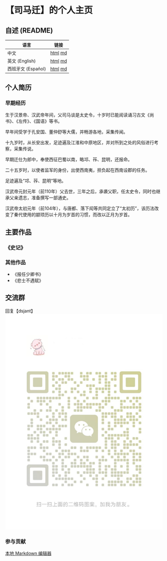 # 【司马迁】的个人主页

## 自述 (README)

| 语言 | 链接 |
|------|------|
| 中文 | [html](./index.html) [md](./README.md) |
| 英文 (English) | [html](./index.en.html) [md](./README.en.md) |
| 西班牙文 (Español) | [html](./index.es.html) [md](./README.es.md) |

## 个人简历

### 早期经历

生于汉景帝、汉武帝年间，父司马谈是太史令，十岁时已能阅读诵习古文《尚书》、《左传》、《国语》等书。

早年间受学于孔安国、董仲舒等大儒，并畅游各地，采集传闻。

十九岁时，从长安出发，足迹遍及江淮和中原地区，并对所到之处的风俗进行考察，采集传说。

早期迁仕为郎中，奉使西征巴蜀以南，略邛、莋、昆明，还报命。

二十五岁时，以使者监军的身份，出使西南夷，担负起在西南设郡的任务。

足迹遍及“邛、莋、昆明”等地。

汉武帝元封元年（前110年）父去世，三年之后，承袭父职，任太史令，同时也继承父亲遗志，准备撰写一部通史。

汉武帝太初元年（前104年），与唐都、落下闳等共同定立了“太初历”，该历法改变了秦代使用的颛顼历以十月为岁首的习惯，而改以正月为岁首。

## 主要作品

### 《史记》

### 其他作品

- 《报任少卿书》
- 《悲士不遇赋》

## 交流群

回复【dsjant】 ![微信二维码#300px](./images/wx_qrcode.jpg)

### 参与贡献

[本地 Markdown 编辑器](./editor/index.html)